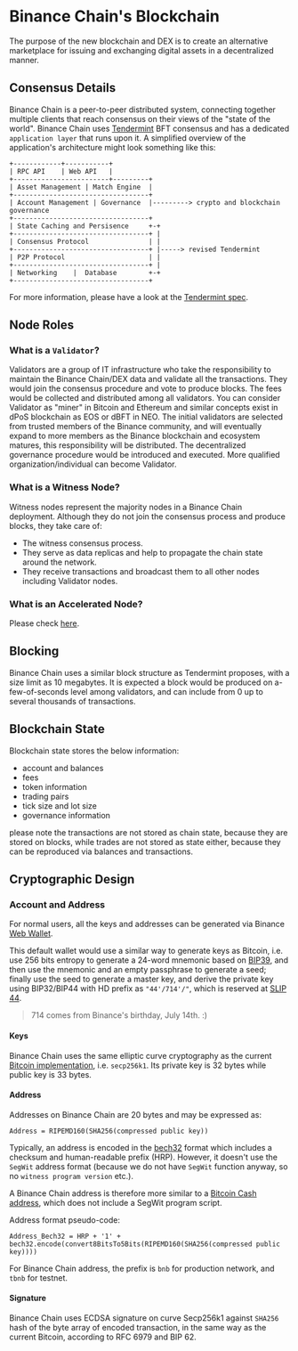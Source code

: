 # Binance Chain's Blockchain

The purpose of the new blockchain and DEX is to create an alternative marketplace for issuing and exchanging digital assets in a decentralized manner.

## Consensus Details

Binance Chain is a peer-to-peer distributed system, connecting together multiple clients that reach consensus on their views of the "state of the world". Binance Chain uses [Tendermint](https://github.com/tendermint/tendermint) BFT consensus and has a dedicated `application layer` that runs upon it. A simplified overview of the application's architecture might look something like this:

```
+------------+-----------+
| RPC API    | Web API   |
+------------------------+---------+
| Asset Management | Match Engine  |
+----------------------------------+
| Account Management | Governance  |---------> crypto and blockchain governance
+----------------------------------+
| State Caching and Persisence     +-+
+----------------------------------+ |
| Consensus Protocol               | |
+----------------------------------+ |-----> revised Tendermint
| P2P Protocol                     | |
+----------------------------------+ |
| Networking    |  Database        +-+
+----------------------------------+

```

For more information, please have a look at the [Tendermint spec](https://github.com/tendermint/tendermint/blob/master/docs/spec/consensus/consensus.md).


## Node Roles

### What is a `Validator`?

Validators are a group of IT infrastructure who take the responsibility to maintain the Binance 
Chain/DEX data and validate all the transactions. They would join the consensus procedure and 
vote to produce blocks. The fees would be collected and distributed among all validators. 
You can consider Validator as "miner" in Bitcoin and Ethereum and similar concepts exist in dPoS 
blockchain as EOS or dBFT in NEO. The initial validators are selected from trusted members of the 
Binance community, and will eventually expand to more members as the Binance blockchain and 
ecosystem matures, this responsibility will be distributed. The decentralized governance procedure
would be introduced and executed. More qualified organization/individual can become Validator.


### What is a Witness Node?

Witness nodes represent the majority nodes in a Binance Chain deployment. Although they do not join the consensus process 
and produce blocks, they take care of:

- The witness consensus process.
- They serve as data replicas and help to propagate the chain state around the network.
- They receive transactions and broadcast them to all other nodes including Validator nodes.

### What is an Accelerated Node?

Please check [here](faq.md#what_is_the_accelerated_node).

## Blocking

Binance Chain uses a similar block structure as Tendermint proposes, with a size limit as 10 megabytes. 
It is expected a block would be produced on a-few-of-seconds level among validators, and can include 
from 0 up to several thousands of transactions.

## Blockchain State

Blockchain state stores the below information:

- account and balances
- fees
- token information
- trading pairs
- tick size and lot size
- governance information

please note the transactions are not stored as chain state, because they are stored on blocks, while 
trades are not stored as state either, because they can be reproduced via balances and transactions.

## Cryptographic Design

### Account and Address
For normal users, all the keys and addresses can be generated via Binance [Web Wallet](https://testnet.binance.org/create).

This default wallet would use a similar way to generate keys as Bitcoin, i.e. use 256 bits entropy to generate a 24-word mnemonic based on [BIP39](https://github.com/bitcoin/bips/blob/master/bip-0039.mediawiki), and then use the mnemonic and an empty passphrase to generate a seed; finally use the seed to generate a master key, and derive the private key using BIP32/BIP44 with HD prefix as `"44'/714'/"`, which is reserved at [SLIP 44](https://github.com/satoshilabs/slips/blob/master/slip-0044.md). 
        
>714 comes from Binance's birthday, July 14th. :)

#### Keys
Binance Chain uses the same elliptic curve cryptography as the current [Bitcoin implementation](https://github.com/btcsuite/btcd/tree/master/btcec), i.e. `secp256k1`. Its private key is 32 bytes while public key is 33 bytes.

#### Address

Addresses on Binance Chain are 20 bytes and may be expressed as: 
```
Address = RIPEMD160(SHA256(compressed public key))
```

Typically, an address is encoded in the [bech32](https://github.com/bitcoin/bips/blob/master/bip-0173.mediawiki) format which includes a checksum and human-readable prefix (HRP). However, it doesn't use the `SegWit` address format (because we do not have `SegWit` function anyway, so no `witness program version` etc.). 

A Binance Chain address is therefore more similar to a [Bitcoin Cash address](https://github.com/bitcoincashorg/bitcoincash.org/blob/master/spec/cashaddr.md), which does not include a SegWit program script.

Address format pseudo-code: 
```
Address_Bech32 = HRP + '1' + bech32.encode(convert8BitsTo5Bits(RIPEMD160(SHA256(compressed public key))))
```

For Binance Chain address, the prefix is `bnb` for production network, and `tbnb` for testnet.

#### Signature

Binance Chain uses ECDSA signature on curve Secp256k1 against `SHA256` hash of the byte array of encoded transaction, in the same way as the current Bitcoin, according to RFC 6979 and BIP 62.
